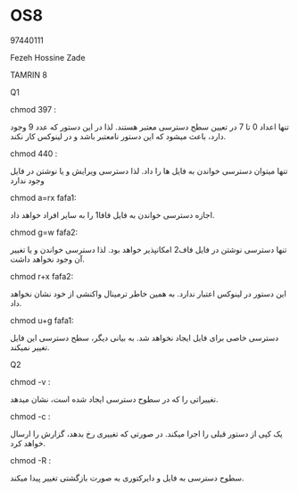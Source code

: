 # OS8

97440111

Fezeh Hossine Zade

TAMRIN 8

Q1

chmod 397 :

تنها اعداد 0 تا 7 در تعیین سطح دسترسی معتبر هستند. لذا در این دستور که عدد 9 وجود دارد،  باعث میشود که این دستور نامعتبر باشد و در لینوکس کار نکند. 

chmod 440 :

تنها میتوان دسترسی خواندن به فایل ها را داد. لذا دسترسی ویرایش و یا نوشتن در فایل وجود ندارد


chmod a=rx fafa1:

اجازه دسترسی خواندن به فایل فافا1 را به سایر افراد خواهد داد.

chmod g=w fafa2:

تنها دسترسی نوشتن در فایل فاف2 امکانپذیر خواهد بود. لذا دسترسی خواندن و یا تغییر آن وجود نخواهد داشت. 

chmod r+x fafa2:

این دستور در لینوکس اعتبار ندارد. به همین خاطر ترمینال واکنشی از خود نشان نخواهد داد.

chmod u+g fafa1:

دسترسی خاصی برای فایل ایجاد نخواهد شد.  به بیانی دیگر، سطح دسترسی این فایل تغییر نمیکند.


Q2

chmod -v :

تغییراتی را که در سطوح دسترسی ایجاد شده است، نشان میدهد. 

chmod -c :

یک کپی از دستور قبلی را اجرا میکند. در صورتی که تغییری رخ بدهد، گزارش را ارسال خواهد کرد.

chmod -R :

سطوح دسترسی به فایل و دایرکتوری به صورت بازگشتی تغییر پیدا میکند. 





